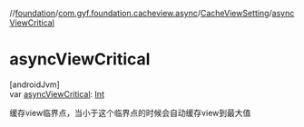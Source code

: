 //[foundation](../../../index.md)/[com.gyf.foundation.cacheview.async](../index.md)/[CacheViewSetting](index.md)/[asyncViewCritical](async-view-critical.md)

# asyncViewCritical

[androidJvm]\
var [asyncViewCritical](async-view-critical.md): [Int](https://kotlinlang.org/api/core/kotlin-stdlib/kotlin/-int/index.html)

缓存view临界点，当小于这个临界点的时候会自动缓存view到最大值